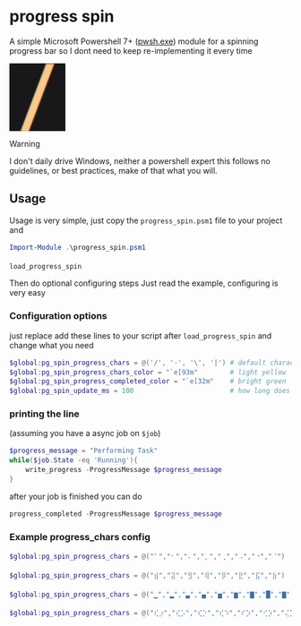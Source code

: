 # progress spin

A simple Microsoft Powershell 7+ ([pwsh.exe](https://learn.microsoft.com/en-us/powershell/scripting/install/installing-powershell-on-windows?view=powershell-7.5)) module for a spinning progress bar so I dont need to keep re-implementing it every time

<img align="center" src="readme/slash_spin.gif"/>

> [!WARNING]
> I don't daily drive Windows, neither a powershell expert
> this follows no guidelines, or best practices, make of that what you will.

## Usage

Usage is very simple, just copy the `progress_spin.psm1` file to your project and 
```powershell
Import-Module .\progress_spin.psm1 

load_progress_spin
```

Then do optional configuring steps
Just read the example, configuring is very easy

### Configuration options

just replace add these lines to your script after `load_progress_spin` and change what you need

```ps1
$global:pg_spin_progress_chars = @('/', '-', '\', '|') # default character order, you can add more or less
$global:pg_spin_progress_chars_color = "`e[93m"        # light yellow
$global:pg_spin_progress_completed_color = "`e[32m"    # bright green
$global:pg_spin_update_ms = 100                        # how long does it take to update the char
```

### printing the line

(assuming you have a async job on `$job`)

```ps1
$progress_message = "Performing Task"
while($job.State -eq 'Running'){
    write_progress -ProgressMessage $progress_message
}
```

after your job is finished you can do

```ps1
progress_completed -ProgressMessage $progress_message
```

### Example progress_chars config 


```ps1
$global:pg_spin_progress_chars = @("⠁","⠂","⠄","⡀","⢀","⠠","⠐","⠈")

$global:pg_spin_progress_chars = @("⣾","⣽","⣻","⢿","⡿","⣟","⣯","⣷")

$global:pg_spin_progress_chars = @("▁","▂","▃","▄","▅","▆","▇","█","▇","▆","▅","▄","▃","▁")

$global:pg_spin_progress_chars = @("⢎⡰","⢎⡡","⢎⡑","⢎⠱","⠎⡱","⢊⡱","⢌⡱","⢆⡱")
```
